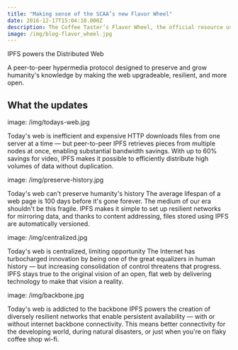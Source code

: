 ```yaml
---
title: "Making sense of the SCAA’s new Flavor Wheel"
date: 2016-12-17T15:04:10.000Z
description: The Coffee Taster’s Flavor Wheel, the official resource used by coffee tasters, has been revised for the first time this year.
image: /img/blog-flavor_wheel.jpg
---
```


IPFS powers the Distributed Web

A peer-to-peer hypermedia protocol designed to preserve and grow humanity's knowledge by making the web upgradeable, resilient, and more open.

## What the updates

image: /img/todays-web.jpg

Today's web is inefficient and expensive
HTTP downloads files from one server at a time — but peer-to-peer IPFS retrieves pieces from multiple nodes at once, enabling substantial bandwidth savings. With up to 60% savings for video, IPFS makes it possible to efficiently distribute high volumes of data without duplication.

image: /img/preserve-history.jpg

Today's web can't preserve humanity's history
The average lifespan of a web page is 100 days before it's gone forever. The medium of our era shouldn't be this fragile. IPFS makes it simple to set up resilient networks for mirroring data, and thanks to content addressing, files stored using IPFS are automatically versioned.

image: /img/centralized.jpg

Today's web is centralized, limiting opportunity
The Internet has turbocharged innovation by being one of the great equalizers in human history — but increasing consolidation of control threatens that progress. IPFS stays true to the original vision of an open, flat web by delivering technology to make that vision a reality.

image: /img/backbone.jpg

Today's web is addicted to the backbone
IPFS powers the creation of diversely resilient networks that enable persistent availability — with or without internet backbone connectivity. This means better connectivity for the developing world, during natural disasters, or just when you're on flaky coffee shop wi-fi.
